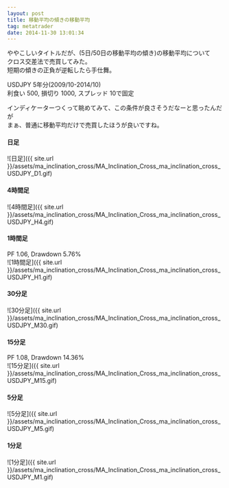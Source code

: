 ```yaml
---
layout: post
title: 移動平均の傾きの移動平均
tag: metatrader
date: 2014-11-30 13:01:34
---
```


ややこしいタイトルだが、(5日/50日の移動平均の傾き)の移動平均について  
クロス交差法で売買してみた。  
短期の傾きの正負が逆転したら手仕舞。  

USDJPY 5年分(2009/10-2014/10)  
利食い 500, 損切り 1000, スプレッド 10で固定  

インディケーターつくって眺めてみて、この条件が良さそうだなーと思ったんだが  
まぁ、普通に移動平均だけで売買したほうが良いですね。

#### 日足
![日足]({{ site.url }}/assets/ma_inclination_cross/MA_Inclination_Cross_ma_inclination_cross_USDJPY_D1.gif)  
  
#### 4時間足
![4時間足]({{ site.url }}/assets/ma_inclination_cross/MA_Inclination_Cross_ma_inclination_cross_USDJPY_H4.gif)  

#### 1時間足
PF 1.06, Drawdown 5.76%  
![1時間足]({{ site.url }}/assets/ma_inclination_cross/MA_Inclination_Cross_ma_inclination_cross_USDJPY_H1.gif)  

#### 30分足
![30分足]({{ site.url }}/assets/ma_inclination_cross/MA_Inclination_Cross_ma_inclination_cross_USDJPY_M30.gif)  

#### 15分足
PF 1.08, Drawdown 14.36%  
![15分足]({{ site.url }}/assets/ma_inclination_cross/MA_Inclination_Cross_ma_inclination_cross_USDJPY_M15.gif)  

#### 5分足
![5分足]({{ site.url }}/assets/ma_inclination_cross/MA_Inclination_Cross_ma_inclination_cross_USDJPY_M5.gif)  

#### 1分足
![1分足]({{ site.url }}/assets/ma_inclination_cross/MA_Inclination_Cross_ma_inclination_cross_USDJPY_M1.gif)  
